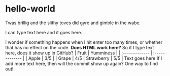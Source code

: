 # hello-world
Twas brillig and the slithy toves did gyre and gimble in the wabe.

I can type text here and it goes here.

I wonder if something happens when I hit enter too many times, or whether that has no effect on the code.
<b>Does HTML work here?</b>
So if I type text here, does it show up in GitHub?
| Fruit     | Yumminess    |
| :------------- | :------------- |
| Apple       | 3/5       |
| Grape      | 4/5       |
Strawberry    | 5/5       |
Text goes here
If I add more text here, then will the commit show up again? One way to find out!
